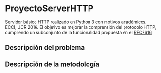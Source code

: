 # ProyectoServerHTTP
Servidor básico HTTP realizado en Python 3 con motivos académicos. ECCI, UCR 2016.
El objetivo es mejorar la comprensión del protocolo HTTP, cumpliendo un subconjunto de la funcionalidad propuesta en el [RFC2616](https://www.w3.org/Protocols/rfc2616/rfc2616.html)

## Descripción del problema



## Descripción de la metodología





